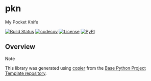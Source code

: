 # pkn

My Pocket Knife

[![Build Status](https://github.com/timkpaine/pkn/actions/workflows/build.yml/badge.svg?branch=main&event=push)](https://github.com/timkpaine/pkn/actions/workflows/build.yml)
[![codecov](https://codecov.io/gh/timkpaine/pkn/branch/main/graph/badge.svg)](https://codecov.io/gh/timkpaine/pkn)
[![License](https://img.shields.io/github/license/timkpaine/pkn)](https://github.com/timkpaine/pkn)
[![PyPI](https://img.shields.io/pypi/v/pkn.svg)](https://pypi.python.org/pypi/pkn)

## Overview


> [!NOTE]
> This library was generated using [copier](https://copier.readthedocs.io/en/stable/) from the [Base Python Project Template repository](https://github.com/python-project-templates/base).
